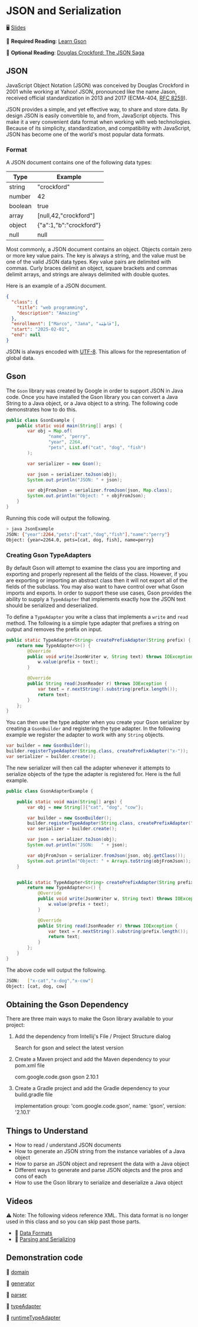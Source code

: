# JSON and Serialization

🖥️ [Slides](https://docs.google.com/presentation/d/19KUDyTUNK_CUFjRQCSkOLtKEbgiLOiQS/edit?usp=sharing&ouid=114081115660452804792&rtpof=true&sd=true)

📖 **Required Reading**: [Learn Gson](https://www.tutorialspoint.com/gson/index.htm)

📖 **Optional Reading**: [Douglas Crockford: The JSON Saga](https://www.youtube.com/watch?v=-C-JoyNuQJs)

## JSON

JavaScript Object Notation (JSON) was conceived by Douglas Crockford in 2001 while working at Yahoo! JSON, pronounced like the name Jason, received official standardization in 2013 and 2017 (ECMA-404, [RFC 8259](https://datatracker.ietf.org/doc/html/rfc8259)).

JSON provides a simple, and yet effective way, to share and store data. By design JSON is easily convertible to, and from, JavaScript objects. This make it a very convenient data format when working with web technologies. Because of its simplicity, standardization, and compatibility with JavaScript, JSON has become one of the world's most popular data formats.

### Format

A JSON document contains one of the following data types:

| Type    | Example                 |
| ------- | ----------------------- |
| string  | "crockford"             |
| number  | 42                      |
| boolean | true                    |
| array   | [null,42,"crockford"]   |
| object  | {"a":1,"b":"crockford"} |
| null    | null                    |

Most commonly, a JSON document contains an object. Objects contain zero or more key value pairs. The key is always a string, and the value must be one of the valid JSON data types. Key value pairs are delimited with commas. Curly braces delimit an object, square brackets and commas delimit arrays, and strings are always delimited with double quotes.

Here is an example of a JSON document.

```json
{
  "class": {
    "title": "web programming",
    "description": "Amazing"
  },
  "enrollment": ["Marco", "Jana", "فَاطِمَة"],
  "start": "2025-02-01",
  "end": null
}
```

JSON is always encoded with [UTF-8](https://en.wikipedia.org/wiki/UTF-8). This allows for the representation of global data.

## Gson

The `Gson` library was created by Google in order to support JSON in Java code. Once you have installed the Gson library you can convert a Java String to a Java object, or a Java object to a string. The following code demonstrates how to do this.

```java
public class GsonExample {
    public static void main(String[] args) {
        var obj = Map.of(
                "name", "perry",
                "year", 2264,
                "pets", List.of("cat", "dog", "fish")
        );

        var serializer = new Gson();

        var json = serializer.toJson(obj);
        System.out.println("JSON: " + json);

        var objFromJson = serializer.fromJson(json, Map.class);
        System.out.println("Object: " + objFromJson);
    }
}
```

Running this code will output the following.

```sh
> java JsonExample
JSON: {"year":2264,"pets":["cat","dog","fish"],"name":"perry"}
Object: {year=2264.0, pets=[cat, dog, fish], name=perry}
```

### Creating Gson TypeAdapters

By default Gson will attempt to examine the class you are importing and exporting and properly represent all the fields of the class. However, if you are exporting or importing an abstract class then it will not export all of the fields of the subclass. You may also want to have control over what Gson imports and exports. In order to support these use cases, Gson provides the ability to supply a `TypeAdapter` that implements exactly how the JSON text should be serialized and deserialized.

To define a `TypeAdapter` you write a class that implements a `write` and `read` method. The following is a simple type adapter that prefixes a string on output and removes the prefix on input.

```java
public static TypeAdapter<String> createPrefixAdapter(String prefix) {
    return new TypeAdapter<>() {
        @Override
        public void write(JsonWriter w, String text) throws IOException {
            w.value(prefix + text);
        }

        @Override
        public String read(JsonReader r) throws IOException {
            var text = r.nextString().substring(prefix.length());
            return text;
        }
    };
}
```

You can then use the type adapter when you create your Gson serializer by creating a `GsonBuilder` and registering the type adapter. In the following example we register the adapter to work with any `String` objects.

```java
var builder = new GsonBuilder();
builder.registerTypeAdapter(String.class, createPrefixAdapter("x-"));
var serializer = builder.create();
```

The new serializer will then call the adapter whenever it attempts to serialize objects of the type the adapter is registered for. Here is the full example.

```java
public class GsonAdapterExample {

    public static void main(String[] args) {
        var obj = new String[]{"cat", "dog", "cow"};

        var builder = new GsonBuilder();
        builder.registerTypeAdapter(String.class, createPrefixAdapter("x-"));
        var serializer = builder.create();

        var json = serializer.toJson(obj);
        System.out.println("JSON:   " + json);

        var objFromJson = serializer.fromJson(json, obj.getClass());
        System.out.println("Object: " + Arrays.toString(objFromJson));
    }


    public static TypeAdapter<String> createPrefixAdapter(String prefix) {
        return new TypeAdapter<>() {
            @Override
            public void write(JsonWriter w, String text) throws IOException {
                w.value(prefix + text);
            }

            @Override
            public String read(JsonReader r) throws IOException {
                var text = r.nextString().substring(prefix.length());
                return text;
            }
        };
    }
}
```

The above code will output the following.

```sh
JSON:   ["x-cat","x-dog","x-cow"]
Object: [cat, dog, cow]
```

## Obtaining the Gson Dependency

There are three main ways to make the Gson library available to your project:

1. Add the dependency from Intellij's File / Project Structure dialog

   Search for gson and select the latest version

1. Create a Maven project and add the Maven dependency to your pom.xml file

   <dependency>
      <groupId>com.google.code.gson</groupId>
      <artifactId>gson</artifactId>
      <version>2.10.1</version>
   </dependency>

1. Create a Gradle project and add the Gradle dependency to your build.gradle file

   implementation group: 'com.google.code.gson', name: 'gson', version: '2.10.1'

## Things to Understand

- How to read / understand JSON documents
- How to generate an JSON string from the instance variables of a Java object
- How to parse an JSON object and represent the data with a Java object
- Different ways to generate and parse JSON objects and the pros and cons of each
- How to use the Gson library to serialize and deserialize a Java object

## Videos

⚠ Note: The following videos reference XML. This data format is no longer used in this class and so you can skip past those parts.

- 🎥 [Data Formats]()
- 🎥 [Parsing and Serializing]()

## Demonstration code

📁 [domain](example-code/domain)

📁 [generator](example-code/generator)

📁 [parser](example-code/parser)

📁 [typeAdapter](example-code/typeAdapter)

📁 [runtimeTypeAdapter](example-code/runtimeTypeAdapter)
